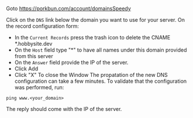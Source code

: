 
Goto https://porkbun.com/account/domainsSpeedy

Click on the `DNS` link below the domain you want to use for your server.
On the record configuration form:
- In the `Current Records` press the trash icon to delete the CNAME *.hobbysite.dev
- On the `Host` field type "*" to have all names under this domain provided from this server
- On the `Answer` field provide the IP of the server.
- Click Add
- Click "X" To close the Window
The propatation of the new DNS configuration can take a few minutes.
To validate that the configuration was performed, run:
```
ping www.<your_domain>
```
The reply should come with the IP of the server.